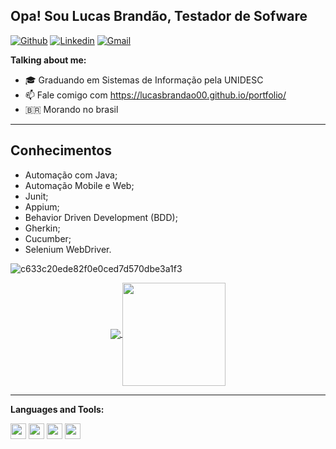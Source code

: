 ## Opa! Sou Lucas Brandão, Testador de Sofware




[![Github](https://img.shields.io/badge/-Github-000?style=flat-square&logo=Github&logoColor=white)](https://github.com/Lucasbrandao00)
[![Linkedin](https://img.shields.io/badge/-LinkedIn-blue?style=flat-square&logo=Linkedin&logoColor=white)](https://www.linkedin.com/in/lucas-brand%C3%A3o-164657181/)
[![Gmail](http://img.shields.io/badge/-Gmail-8e24aa?style=flat-square&logo=Gmail&logoColor=white)](mailto:lucasbran48@gmail.com)

**Talking about me:**

- 🎓 Graduando em Sistemas de Informação pela UNIDESC
- 📫 Fale comigo com https://lucasbrandao00.github.io/portfolio/
- 🇧🇷 Morando no brasil

---
## Conhecimentos

- Automação com Java;
- Automação Mobile e Web;
- Junit;
- Appium;
- Behavior Driven Development (BDD);
- Gherkin;
- Cucumber;
- Selenium WebDriver.


![c633c20ede82f0e0ced7d570dbe3a1f3](https://user-images.githubusercontent.com/70382532/138322189-2db8df52-9dcb-40a0-88a8-c365466bd33d.gif)


<p align="center">
  <a href="https://github.com/Lucasbrandao00/Lucasbrandao00">
    <img
      align="center"
      src="https://github-readme-stats.vercel.app/api/top-langs/?username=Lucasbrandao00&layout=compact&theme=dracula"
    />
  </a>
  <a href="https://github.com/Lucasbrandao00/github-readme-stats">
    <img
      align="center"
      height="165"
      src="https://github-readme-stats.vercel.app/api?username=Lucasbrandao00&show_icons=true&theme=dracula"
    />
  </a>
</p>

---

**Languages and Tools:**

<img height="25" src="https://img.shields.io/badge/java-007396.svg?&style=for-the-badge&logo=java&logoColor=000"></img>
<img height="25" src="https://img.shields.io/badge/HTML5-E34F26.svg?&style=for-the-badge&logo=HTML5&logoColor=000"></img>
<img height="25" src="https://img.shields.io/badge/CSS3-1572B6.svg?&style=for-the-badge&logo=CSS3&logoColor=000"></img>
<img height="25" src="https://img.shields.io/badge/MySQL-4479A1.svg?&style=for-the-badge&logo=MySQL&logoColor=000"></img>


